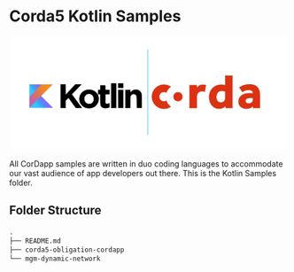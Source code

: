 # Corda5 Kotlin Samples

<p align="center">
  <img src="./kotlin.jpeg" alt="Corda" width="500">
</p>

All CorDapp samples are written in duo coding languages to accommodate our vast audience of app developers out there. 
This is the Kotlin Samples folder. 

## Folder Structure
```
.
├── README.md
├── corda5-obligation-cordapp
└── mgm-dynamic-network
```

